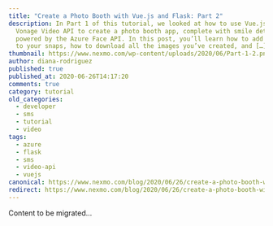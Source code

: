 ```yaml
---
title: "Create a Photo Booth with Vue.js and Flask: Part 2"
description: In Part 1 of this tutorial, we looked at how to use Vue.js and the
  Vonage Video API to create a photo booth app, complete with smile detection
  powered by the Azure Face API. In this post, you’ll learn how to add filters
  to your snaps, how to download all the images you’ve created, and […]
thumbnail: https://www.nexmo.com/wp-content/uploads/2020/06/Part-1-2.png
author: diana-rodriguez
published: true
published_at: 2020-06-26T14:17:20
comments: true
category: tutorial
old_categories:
  - developer
  - sms
  - tutorial
  - video
tags:
  - azure
  - flask
  - sms
  - video-api
  - vuejs
canonical: https://www.nexmo.com/blog/2020/06/26/create-a-photo-booth-with-vue-js-and-flask-part-2-dr
redirect: https://www.nexmo.com/blog/2020/06/26/create-a-photo-booth-with-vue-js-and-flask-part-2-dr
---
```

Content to be migrated...